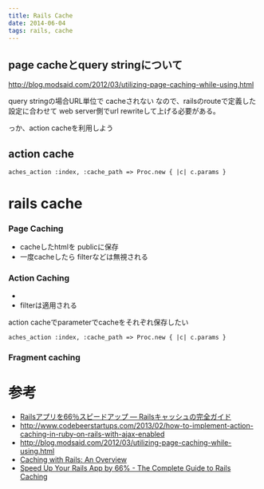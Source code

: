 ```yaml
---
title: Rails Cache
date: 2014-06-04
tags: rails, cache
---
```




## page cacheとquery stringについて

<http://blog.modsaid.com/2012/03/utilizing-page-caching-while-using.html>


query stringの場合URL単位で cacheされない
なので、railsのrouteで定義した設定に合わせて web server側でurl rewriteして上げる必要がある。

っか、action cacheを利用しよう

## action cache

`aches_action :index, :cache_path => Proc.new { |c| c.params }`

# rails cache


### Page Caching

* cacheしたhtmlを publicに保存
* 一度cacheしたら filterなどは無視される

### Action Caching

*
* filterは適用される

action cacheでparameterでcacheをそれぞれ保存したい

`aches_action :index, :cache_path => Proc.new { |c| c.params }`



### Fragment caching


# 参考

* [Railsアプリを66％スピードアップ ― Railsキャッシュの完全ガイド](http://postd.cc/the-complete-guide-to-rails-caching/)
* <http://www.codebeerstartups.com/2013/02/how-to-implement-action-caching-in-ruby-on-rails-with-ajax-enabled>
* <http://blog.modsaid.com/2012/03/utilizing-page-caching-while-using.html>
* [Caching with Rails: An Overview](http://guides.rubyonrails.org/caching_with_rails.html)
* [Speed Up Your Rails App by 66% - The Complete Guide to Rails Caching](https://www.speedshop.co/2015/07/15/the-complete-guide-to-rails-caching.html)
